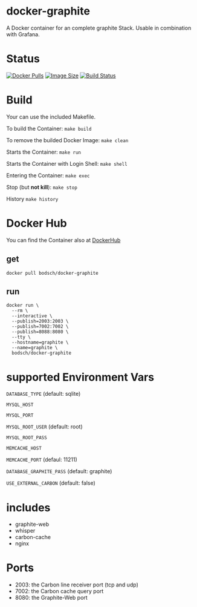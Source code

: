 docker-graphite
=================

A Docker container for an complete graphite Stack. Usable in combination with Grafana.


# Status

[![Docker Pulls](https://img.shields.io/docker/pulls/bodsch/docker-graphite.svg?branch=1705-03)][hub]
[![Image Size](https://images.microbadger.com/badges/image/bodsch/docker-graphite.svg?branch=1705-03)][microbadger]
[![Build Status](https://travis-ci.org/bodsch/docker-graphite.svg?branch=1705-03)][travis]

[hub]: https://hub.docker.com/r/bodsch/docker-graphite/
[microbadger]: https://microbadger.com/images/bodsch/docker-graphite
[travis]: https://travis-ci.org/bodsch/docker-graphite


# Build

Your can use the included Makefile.

To build the Container: `make build`

To remove the builded Docker Image: `make clean`

Starts the Container: `make run`

Starts the Container with Login Shell: `make shell`

Entering the Container: `make exec`

Stop (but **not kill**): `make stop`

History `make history`



# Docker Hub

You can find the Container also at  [DockerHub](https://hub.docker.com/r/bodsch/docker-graphite/)

## get

    docker pull bodsch/docker-graphite

## run

    docker run \
      --rm \
      --interactive \
      --publish=2003:2003 \
      --publish=7002:7002 \
      --publish=8088:8080 \
      --tty \
      --hostname=graphite \
      --name=graphite \
      bodsch/docker-graphite


# supported Environment Vars

`DATABASE_TYPE` (default: sqlite)

`MYSQL_HOST`

`MYSQL_PORT`

`MYSQL_ROOT_USER` (default: root)

`MYSQL_ROOT_PASS`

`MEMCACHE_HOST`

`MEMCACHE_PORT` (defaul: 11211)

`DATABASE_GRAPHITE_PASS` (default: graphite)

`USE_EXTERNAL_CARBON` (default: false)


# includes
 - graphite-web
 - whisper
 - carbon-cache
 - nginx


# Ports
 - 2003: the Carbon line receiver port (tcp and udp)
 - 7002: the Carbon cache query port
 - 8080: the Graphite-Web port

